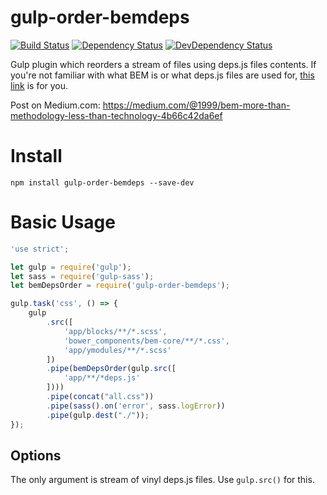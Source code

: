 # gulp-order-bemdeps

[![Build Status](https://img.shields.io/travis/1999/gulp-order-bemdeps.svg?style=flat)](https://travis-ci.org/1999/gulp-order-bemdeps)
[![Dependency Status](http://img.shields.io/david/1999/gulp-order-bemdeps.svg?style=flat)](https://david-dm.org/1999/gulp-order-bemdeps#info=dependencies)
[![DevDependency Status](http://img.shields.io/david/dev/1999/gulp-order-bemdeps.svg?style=flat)](https://david-dm.org/1999/gulp-order-bemdeps#info=devDependencies)

Gulp plugin which reorders a stream of files using deps.js files contents. If you're not familiar with what BEM is or what deps.js files are used for, [this link](https://en.bem.info/technology/deps/about/#depsjs-syntax) is for you.

Post on Medium.com: https://medium.com/@1999/bem-more-than-methodology-less-than-technology-4b66c42da6ef

# Install

```
npm install gulp-order-bemdeps --save-dev
```

# Basic Usage

```javascript
'use strict';

let gulp = require('gulp');
let sass = require('gulp-sass');
let bemDepsOrder = require('gulp-order-bemdeps');

gulp.task('css', () => {
    gulp
        .src([
            'app/blocks/**/*.scss',
            'bower_components/bem-core/**/*.css',
            'app/ymodules/**/*.scss'
        ])
        .pipe(bemDepsOrder(gulp.src([
            'app/**/*deps.js'
        ])))
        .pipe(concat("all.css"))
        .pipe(sass().on('error', sass.logError))
        .pipe(gulp.dest("./"));
});
```

## Options
The only argument is stream of vinyl deps.js files. Use `gulp.src()` for this.
